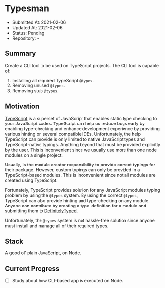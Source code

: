 # Typesman

- Submitted At: 2021-02-06
- Updated At: 2021-02-06
- Status: Pending
- Repository: -

## Summary

Create a CLI tool to be used on TypeScript projects. The CLI tool is capable of:

1. Installing all required TypeScript `@types`.
2. Removing unused `@types`.
3. Removing stub `@types`.

## Motivation

[TypeScript](https://www.typescriptlang.org/) is a superset of JavaScript that enables static type checking to your JavaScript codes. TypeScript can help us reduce bugs early by enabling type-checking and enhance development experience by providing various hinting on several compatible IDEs. Unfortunately, the help TypeScript can provide is only limited to native JavaScript types and TypeScript-native typings. Anything beyond that must be provided explicitly by the user. This is inconvenient since we usually use more than one node modules on a single project.

Usually, is the module creator responsibility to provide correct typings for their package. However, custom typings can only be provided in a TypeScript-based modules. This is inconvenient since not all modules are created using TypeScript.

Fortunately, TypeScript provides solution for any JavaScript modules typing problem by using the `@types` system. By using the correct `@types`, TypeScript can also provide hinting and type-checking on any module. Anyone can contribute by creating a type-definition for a module and submitting them to [DefinitelyTyped](https://definitelytyped.org/).

Unfortunately, the `@types` system is not hassle-free solution since anyone must install and manage all of their required types.

## Stack

A good ol' plain JavaScript, on Node.

## Current Progress

- [ ] Study about how CLI-based app is executed on Node.
